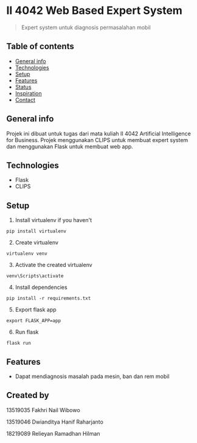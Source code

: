 # II 4042 Web Based Expert System

> Expert system untuk diagnosis permasalahan mobil

## Table of contents

- [General info](#general-info)
- [Technologies](#technologies)
- [Setup](#setup)
- [Features](#features)
- [Status](#status)
- [Inspiration](#inspiration)
- [Contact](#contact)

## General info

Projek ini dibuat untuk tugas dari mata kuliah II 4042 Artificial Intelligence for Business. Projek menggunakan CLIPS untuk membuat expert system dan menggunakan Flask untuk membuat web app.

## Technologies

- Flask
- CLIPS

## Setup

1. Install virtualenv if you haven't

```
pip install virtualenv
```

2. Create virtualenv

```
virtualenv venv
```

3. Activate the created virtualenv

```
venv\Scripts\activate
```

4. Install dependencies

```
pip install -r requirements.txt
```

5. Export flask app

```
export FLASK_APP=app
```

6. Run flask

```
flask run
```

## Features

- Dapat mendiagnosis masalah pada mesin, ban dan rem mobil

## Created by

13519035 Fakhri Nail Wibowo

13519046 Dwianditya Hanif Raharjanto

18219089 Relieyan Ramadhan Hilman	
